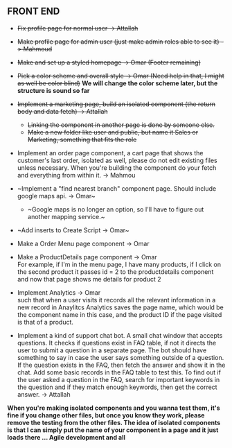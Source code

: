 ## FRONT END
* ~~Fix profile page for normal user -> Attallah~~
* ~~Make profile page for admin user (just make admin roles able to see it) -> Mahmoud~~
* ~~Make and set up a styled homepage -> Omar (Footer remaining)~~
* ~~Pick a color scheme and overall style -> Omar (Need help in that, I might as well be color blind)~~
**We will change the color scheme later, but the structure is sound so far**

* ~~Implement a marketing page, build an isolated component (the return body and data fetch) -> Attallah~~
  * ~~Linking the component in another page is done by someone else.~~
  * ~~Make a new folder like user and public, but name it Sales or Marketing, something that fits the role~~
* Implement an order page component, a cart page that shows the customer's last order, isolated as well, please do not edit existing files unless necessary. When you're building the component do your fetch and everything from within it. -> Mahmou
* ~Implement a "find nearest branch" component page. Should include google maps api. -> Omar~
  * ~Google maps is no longer an option, so I'll have to figure out another mapping service.~
* ~Add inserts to Create Script -> Omar~
* Make a Order Menu page component -> Omar
* Make a ProductDetails page component -> Omar<br />
For example, if I'm in the menu page, I have many products, if I click on the second product it passes id = 2 to the productdetails component and now that page shows me details for product 2
* Implement Analytics -> Omar<br /> such that when a user visits it records all the relevant information in a new record in Anaylitcs
Analytics saves the page name, which would be the component name in this case, and the product ID if the page visited is that of a product.
* Implement a kind of support chat bot. A small chat window that accepts questions. It checks if questions exist in FAQ table, if not it directs the user to submit a question in a separate page. The bot should have something to say in case the user says something outside of a question. If the question exists in the FAQ, then fetch the answer and show it in the chat. Add some basic records in the FAQ table to test this. To find out if the user asked a question in the FAQ, search for important keywords in the question and if they match enough keywords, then get the correct answer. -> Attallah

**When you're making isolated components and you wanna test them, it's fine if you change other files, but once you know they work, please remove the testing from the other files. The idea of isolated components is that I can simply put the name of your component in a page and it just loads there ... Agile development and all**


